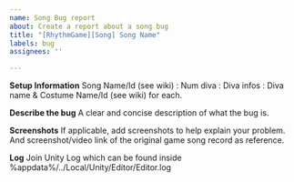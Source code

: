 ```yaml
---
name: Song Bug report
about: Create a report about a song bug
title: "[RhythmGame][Song] Song Name"
labels: bug
assignees: ''

---
```


**Setup Information**
Song Name/Id (see wiki) : 
Num diva :
Diva infos : Diva name & Costume Name/Id (see wiki) for each.

**Describe the bug**
A clear and concise description of what the bug is.

**Screenshots**
If applicable, add screenshots to help explain your problem. And screenshot/video link of the original game song record as reference.

**Log**
Join Unity Log which can be found inside %appdata%/../Local/Unity/Editor/Editor.log
